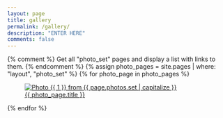 ```yaml
---
layout: page
title: gallery
permalink: /gallery/
description: "ENTER HERE"
comments: false
---
```


<div class="gallery">
  {% comment %}
    Get all "photo_set" pages and display a list with links to them.
  {% endcomment %}
  {% assign photo_pages = site.pages | where: "layout", "photo_set" %}
  {% for photo_page in photo_pages %}
    <figure>
      <a href="{{ photo_page.url | prepend: site.baseurl }}">
      <img src="{{ site.baseurl }}/assets/images/photos/{{ photo_page.photos.set }}-{{ 0 }}.jpg" alt="Photo {{ 1 }} from {{ page.photos.set | capitalize }}">
      </a>
      <figcaption><a href="{{ photo_page.url | prepend: site.baseurl }}">{{ photo_page.title }}</a></figcaption>
    </figure>
  {% endfor %}
</div>